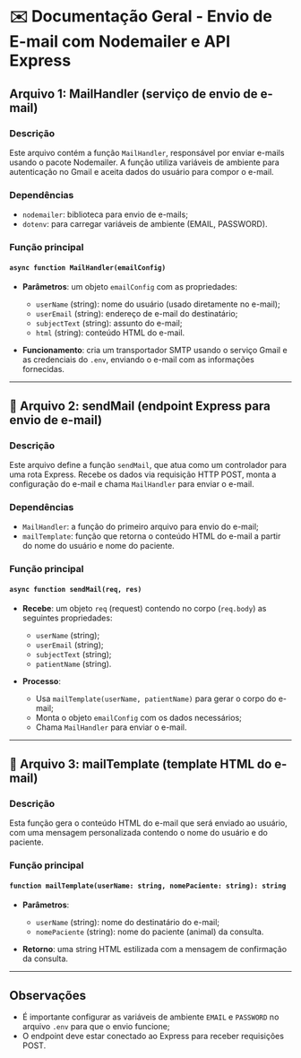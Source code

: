 # ✉️ Documentação Geral - Envio de E-mail com Nodemailer e API Express

## Arquivo 1: MailHandler (serviço de envio de e-mail)

### Descrição
Este arquivo contém a função `MailHandler`, responsável por enviar e-mails usando o pacote Nodemailer. A função utiliza variáveis de ambiente para autenticação no Gmail e aceita dados do usuário para compor o e-mail.

### Dependências
- `nodemailer`: biblioteca para envio de e-mails;
- `dotenv`: para carregar variáveis de ambiente (EMAIL, PASSWORD).

### Função principal

#### `async function MailHandler(emailConfig)`

- **Parâmetros**: um objeto `emailConfig` com as propriedades:
  - `userName` (string): nome do usuário (usado diretamente no e-mail);
  - `userEmail` (string): endereço de e-mail do destinatário;
  - `subjectText` (string): assunto do e-mail;
  - `html` (string): conteúdo HTML do e-mail.

- **Funcionamento**: cria um transportador SMTP usando o serviço Gmail e as credenciais do `.env`, enviando o e-mail com as informações fornecidas.

---

## 📩 Arquivo 2: sendMail (endpoint Express para envio de e-mail)

### Descrição
Este arquivo define a função `sendMail`, que atua como um controlador para uma rota Express. Recebe os dados via requisição HTTP POST, monta a configuração do e-mail e chama `MailHandler` para enviar o e-mail.

### Dependências
- `MailHandler`: a função do primeiro arquivo para envio do e-mail;
- `mailTemplate`: função que retorna o conteúdo HTML do e-mail a partir do nome do usuário e nome do paciente.

### Função principal

#### `async function sendMail(req, res)`

- **Recebe**: um objeto `req` (request) contendo no corpo (`req.body`) as seguintes propriedades:
  - `userName` (string);
  - `userEmail` (string);
  - `subjectText` (string);
  - `patientName` (string).

- **Processo**:
  - Usa `mailTemplate(userName, patientName)` para gerar o corpo do e-mail;
  - Monta o objeto `emailConfig` com os dados necessários;
  - Chama `MailHandler` para enviar o e-mail.

---

## 📧 Arquivo 3: mailTemplate (template HTML do e-mail)

### Descrição
Esta função gera o conteúdo HTML do e-mail que será enviado ao usuário, com uma mensagem personalizada contendo o nome do usuário e do paciente.

### Função principal

#### `function mailTemplate(userName: string, nomePaciente: string): string`

- **Parâmetros**:
  - `userName` (string): nome do destinatário do e-mail;
  - `nomePaciente` (string): nome do paciente (animal) da consulta.

- **Retorno**: uma string HTML estilizada com a mensagem de confirmação da consulta.

---

## Observações

- É importante configurar as variáveis de ambiente `EMAIL` e `PASSWORD` no arquivo `.env` para que o envio funcione;
- O endpoint deve estar conectado ao Express para receber requisições POST.
